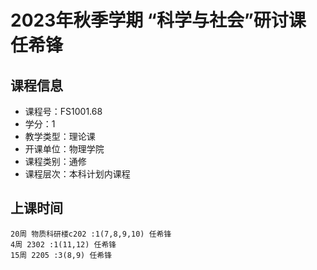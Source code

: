 # 2023年秋季学期 “科学与社会”研讨课 任希锋






## 课程信息

- 课程号：FS1001.68
- 学分：1
- 教学类型：理论课
- 开课单位：物理学院
- 课程类别：通修
- 课程层次：本科计划内课程

## 上课时间

```
20周 物质科研楼c202 :1(7,8,9,10) 任希锋
4周 2302 :1(11,12) 任希锋
15周 2205 :3(8,9) 任希锋
```

